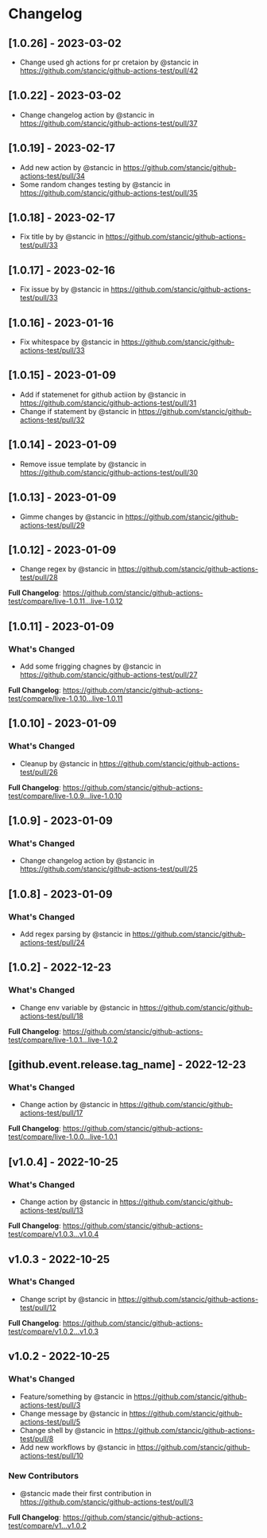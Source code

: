 # Changelog

## [1.0.26] - 2023-03-02

- Change used gh actions for pr cretaion by @stancic in https://github.com/stancic/github-actions-test/pull/42

## [1.0.22] - 2023-03-02

- Change changelog action by @stancic in https://github.com/stancic/github-actions-test/pull/37

## [1.0.19] - 2023-02-17

- Add new action by @stancic in https://github.com/stancic/github-actions-test/pull/34
- Some random changes testing by @stancic in https://github.com/stancic/github-actions-test/pull/35

## [1.0.18] - 2023-02-17

- Fix title by by @stancic in https://github.com/stancic/github-actions-test/pull/33

## [1.0.17] - 2023-02-16

- Fix issue by by @stancic in https://github.com/stancic/github-actions-test/pull/33

## [1.0.16] - 2023-01-16

- Fix whitespace by @stancic in https://github.com/stancic/github-actions-test/pull/33

## [1.0.15] - 2023-01-09

- Add if statemenet for github actiion by @stancic in https://github.com/stancic/github-actions-test/pull/31
- Change if statement by @stancic in https://github.com/stancic/github-actions-test/pull/32

## [1.0.14] - 2023-01-09

- Remove issue template by @stancic in https://github.com/stancic/github-actions-test/pull/30

## [1.0.13] - 2023-01-09

- Gimme changes by @stancic in https://github.com/stancic/github-actions-test/pull/29

## [1.0.12] - 2023-01-09

- Change regex by @stancic in https://github.com/stancic/github-actions-test/pull/28

**Full Changelog**: https://github.com/stancic/github-actions-test/compare/live-1.0.11...live-1.0.12

## [1.0.11] - 2023-01-09

### What's Changed

- Add some frigging chagnes by @stancic in https://github.com/stancic/github-actions-test/pull/27

**Full Changelog**: https://github.com/stancic/github-actions-test/compare/live-1.0.10...live-1.0.11

## [1.0.10] - 2023-01-09

### What's Changed

- Cleanup by @stancic in https://github.com/stancic/github-actions-test/pull/26

**Full Changelog**: https://github.com/stancic/github-actions-test/compare/live-1.0.9...live-1.0.10

## [1.0.9] - 2023-01-09

### What's Changed

- Change changelog action by @stancic in https://github.com/stancic/github-actions-test/pull/25

## [1.0.8] - 2023-01-09

### What's Changed

- Add regex parsing by @stancic in https://github.com/stancic/github-actions-test/pull/24

## [1.0.2] - 2022-12-23

### What's Changed

- Change env variable by @stancic in https://github.com/stancic/github-actions-test/pull/18

**Full Changelog**: https://github.com/stancic/github-actions-test/compare/live-1.0.1...live-1.0.2

## [github.event.release.tag_name] - 2022-12-23

### What's Changed

- Change action by @stancic in https://github.com/stancic/github-actions-test/pull/17

**Full Changelog**: https://github.com/stancic/github-actions-test/compare/live-1.0.0...live-1.0.1

## [v1.0.4] - 2022-10-25

### What's Changed

- Change action by @stancic in https://github.com/stancic/github-actions-test/pull/13

**Full Changelog**: https://github.com/stancic/github-actions-test/compare/v1.0.3...v1.0.4

## v1.0.3 - 2022-10-25

### What's Changed

- Change script by @stancic in https://github.com/stancic/github-actions-test/pull/12

**Full Changelog**: https://github.com/stancic/github-actions-test/compare/v1.0.2...v1.0.3

## v1.0.2 - 2022-10-25

### What's Changed

- Feature/something by @stancic in https://github.com/stancic/github-actions-test/pull/3
- Change message by @stancic in https://github.com/stancic/github-actions-test/pull/5
- Change shell by @stancic in https://github.com/stancic/github-actions-test/pull/8
- Add new workflows by @stancic in https://github.com/stancic/github-actions-test/pull/10

### New Contributors

- @stancic made their first contribution in https://github.com/stancic/github-actions-test/pull/3

**Full Changelog**: https://github.com/stancic/github-actions-test/compare/v1...v1.0.2
